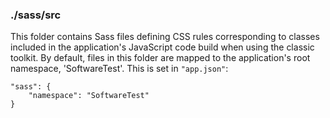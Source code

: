 ### ./sass/src

This folder contains Sass files defining CSS rules corresponding to classes
included in the application's JavaScript code build when using the classic toolkit.
By default, files in this folder are mapped to the application's root namespace, 'SoftwareTest'.
This is set in `"app.json"`:

    "sass": {
        "namespace": "SoftwareTest"
    }